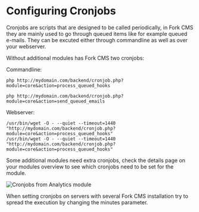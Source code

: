 # Configuring Cronjobs

Cronjobs are scripts that are designed to be called periodically, in Fork CMS they are mainly used to go through queued items like for example queued e-mails. They can be excuted either through commandline as well as over your webserver.

Without additional modules has Fork CMS two cronjobs:

Commandline: 

```
php http://mydomain.com/backend/cronjob.php?module=core&action=process_queued_hooks

php http://mydomain.com/backend/cronjob.php?module=core&action=send_queued_emails
```

Webserver: 

```
/usr/bin/wget -O - --quiet --timeout=1440 "http://mydomain.com/backend/cronjob.php?module=core&action=process_queued_hooks"
/usr/bin/wget -O - --quiet --timeout=1440 "http://mydomain.com/backend/cronjob.php?module=core&action=process_queued_hooks"
```

Some additional modules need extra cronjobs, check the details page on your modules overview to see which cronjobs need to be set for the module.

![Cronjobs from Analytics module](https://raw.github.com/forkcms/documentation/master/getting%20started/assets/cronjobs_analytics.png)

When setting cronjobs on servers with several Fork CMS installation try to spread the execution by changing the minutes parameter.